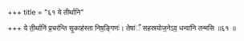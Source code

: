 +++
title = "६१ ये तीर्थानि"

+++
ये ती॒र्थानि॑ प्र॒चर॑न्ति सृ॒काह॑स्ता निष॒ङ्गिणः॑। तेषा॑ँ सहस्रयोज॒नेऽव॒ धन्वा॑नि तन्मसि ॥६१ ॥